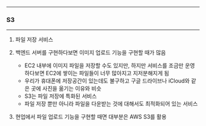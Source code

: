 -----
### S3
-----
1. 파일 저장 서비스
2. 백엔드 서버를 구현하다보면 이미지 업로드 기능을 구현할 때가 많음
   - EC2 내부에 이미지 파일을 저장할 수도 있지만, 하지만 서비스를 조금만 운영하다보면 EC2에 쌓이는 파일들이 너무 많아지고 지저분해지게 됨
   - 우리가 휴대폰에 저장공간이 있는데도 불구하고 구글 드라이브나 iCloud와 같은 곳에 사진을 옮기는 이유와 비슷
   - S3는 파일 저장에 특화된 서비스
   - 파일 저장 뿐만 아니라 파일을 다운받는 것에 대해서도 최적화되어 있는 서비스

3. 현업에서 파일 업로드 기능을 구현할 때면 대부분은 AWS S3를 활용
